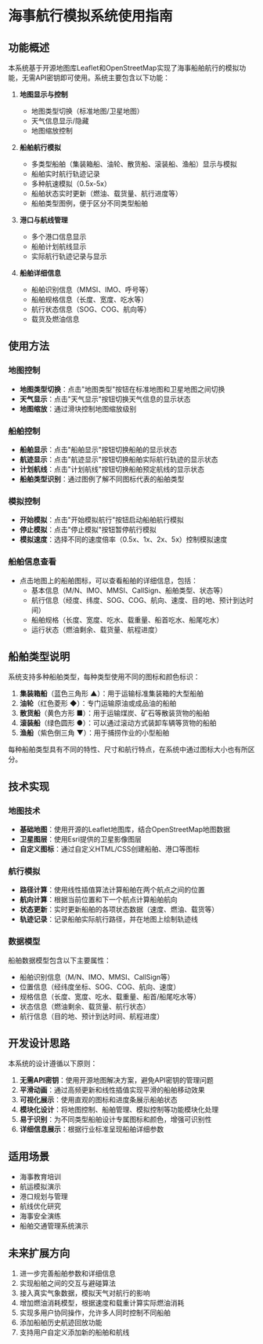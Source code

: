 # 海事航行模拟系统使用指南

## 功能概述

本系统基于开源地图库Leaflet和OpenStreetMap实现了海事船舶航行的模拟功能，无需API密钥即可使用。系统主要包含以下功能：

1. **地图显示与控制**
   - 地图类型切换（标准地图/卫星地图）
   - 天气信息显示/隐藏
   - 地图缩放控制

2. **船舶航行模拟**
   - 多类型船舶（集装箱船、油轮、散货船、滚装船、渔船）显示与模拟
   - 船舶实时航行轨迹记录
   - 多种航速模拟（0.5x-5x）
   - 船舶状态实时更新（燃油、载货量、航行进度等）
   - 船舶类型图例，便于区分不同类型船舶

3. **港口与航线管理**
   - 多个港口信息显示
   - 船舶计划航线显示
   - 实际航行轨迹记录与显示

4. **船舶详细信息**
   - 船舶识别信息（MMSI、IMO、呼号等）
   - 船舶规格信息（长度、宽度、吃水等）
   - 航行状态信息（SOG、COG、航向等）
   - 载货及燃油信息

## 使用方法

### 地图控制

- **地图类型切换**：点击"地图类型"按钮在标准地图和卫星地图之间切换
- **天气显示**：点击"天气显示"按钮切换天气信息的显示状态
- **地图缩放**：通过滑块控制地图缩放级别

### 船舶控制

- **船舶显示**：点击"船舶显示"按钮切换船舶的显示状态
- **航迹显示**：点击"航迹显示"按钮切换船舶实际航行轨迹的显示状态
- **计划航线**：点击"计划航线"按钮切换船舶预定航线的显示状态
- **船舶类型识别**：通过图例了解不同图标代表的船舶类型

### 模拟控制

- **开始模拟**：点击"开始模拟航行"按钮启动船舶航行模拟
- **停止模拟**：点击"停止模拟"按钮暂停航行模拟
- **模拟速度**：选择不同的速度倍率（0.5x、1x、2x、5x）控制模拟速度

### 船舶信息查看

- 点击地图上的船舶图标，可以查看船舶的详细信息，包括：
  - 基本信息（M/N、IMO、MMSI、CallSign、船舶类型、状态等）
  - 航行信息（经度、纬度、SOG、COG、航向、速度、目的地、预计到达时间）
  - 船舶规格（长度、宽度、吃水、载重量、船首吃水、船尾吃水）
  - 运行状态（燃油剩余、载货量、航程进度）

## 船舶类型说明

系统支持多种船舶类型，每种类型使用不同的图标和颜色标识：

1. **集装箱船**（蓝色三角形 ▲）：用于运输标准集装箱的大型船舶
2. **油轮**（红色菱形 ◆）：专门运输原油或成品油的船舶
3. **散货船**（黄色方形 ■）：用于运输煤炭、矿石等散装货物的船舶
4. **滚装船**（绿色圆形 ●）：可以通过滚动方式装卸车辆等货物的船舶
5. **渔船**（紫色倒三角 ▼）：用于捕捞作业的小型船舶

每种船舶类型具有不同的特性、尺寸和航行特点，在系统中通过图标大小也有所区分。

## 技术实现

### 地图技术

- **基础地图**：使用开源的Leaflet地图库，结合OpenStreetMap地图数据
- **卫星图层**：使用Esri提供的卫星影像图层
- **自定义图标**：通过自定义HTML/CSS创建船舶、港口等图标

### 航行模拟

- **路径计算**：使用线性插值算法计算船舶在两个航点之间的位置
- **航向计算**：根据当前位置和下一个航点计算船舶航向
- **状态更新**：实时更新船舶的各项状态数据（速度、燃油、载货等）
- **轨迹记录**：记录船舶实际航行路径，并在地图上绘制轨迹线

### 数据模型

船舶数据模型包含以下主要属性：
- 船舶识别信息（M/N、IMO、MMSI、CallSign等）
- 位置信息（经纬度坐标、SOG、COG、航向、速度）
- 规格信息（长度、宽度、吃水、载重量、船首/船尾吃水等）
- 状态信息（燃油剩余、载货量、航行状态）
- 航行信息（目的地、预计到达时间、航程进度）

## 开发设计思路

本系统的设计遵循以下原则：

1. **无需API密钥**：使用开源地图解决方案，避免API密钥的管理问题
2. **平滑动画**：通过高频更新和线性插值实现平滑的船舶移动效果
3. **可视化展示**：使用直观的图标和进度条展示船舶状态
4. **模块化设计**：将地图控制、船舶管理、模拟控制等功能模块化处理
5. **易于识别**：为不同类型船舶设计专属图标和颜色，增强可识别性
6. **详细信息展示**：根据行业标准呈现船舶详细参数

## 适用场景

- 海事教育培训
- 航运模拟演示
- 港口规划与管理
- 航线优化研究
- 海事安全演练
- 船舶交通管理系统演示

## 未来扩展方向

1. 进一步完善船舶参数和详细信息
2. 实现船舶之间的交互与避碰算法
3. 接入真实气象数据，模拟天气对航行的影响
4. 增加燃油消耗模型，根据速度和载重计算实际燃油消耗
5. 实现多用户协同操作，允许多人同时控制不同船舶
6. 添加船舶历史航迹回放功能
7. 支持用户自定义添加新的船舶和航线 